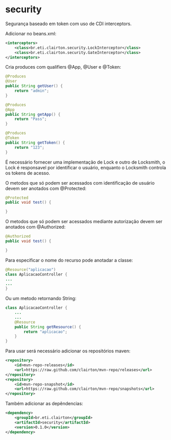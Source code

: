 # security
Segurança baseado em token com uso de CDI interceptors.

Adicionar no beans.xml:
```xml
<interceptors>
	<class>br.eti.clairton.security.LockInterceptor</class>
	<class>br.eti.clairton.security.GateInterceptor</class>
</interceptors>
```
Cria produces com qualifiers @App, @User e @Token:
```java
@Produces
@User
public String getUser() {
	return "admin";
}

@Produces
@App
public String getApp() {
	return "Pass";
}

@Produces
@Token
public String getToken() {
	return "123";
}
```

É necessário fornecer uma implementação de Lock e outro de Locksmith, o Lock é responsavel por identificar o usuário, enquanto o Locksmith controla os tokens de acesso.

O metodos que só podem ser acessados com identificação de usuário devem ser anotados com @Protected:
```java
@Protected
public void test() {

}
```
O metodos que só podem ser acessados mediante autorização devem ser anotados com @Authorized:
```java
@Authorized
public void test() {

}
```
Para especificar o nome do recurso pode anotadar a classe:
```java
@Resource("aplicacao")
class AplicacaoController {
...
...
}
```
Ou um metodo retornando String:
```java
class AplicacaoController {
	...
	...
	@Resource
	public String getResource() {
		return "aplicacao";
	}
}
```

Para usar será necessário adicionar os repositórios maven:

```xml
<repository>
	<id>mvn-repo-releases</id>
	<url>https://raw.github.com/clairton/mvn-repo/releases</url>
</repository>
<repository>
	<id>mvn-repo-snapshot</id>
	<url>https://raw.github.com/clairton/mvn-repo/snapshots</url>
</repository>
```
 Também adicionar as depêndencias:
```xml
<dependency>
    <groupId>br.eti.clairton</groupId>
    <artifactId>security</artifactId>
    <version>0.1.0</version>
</dependency>
```
